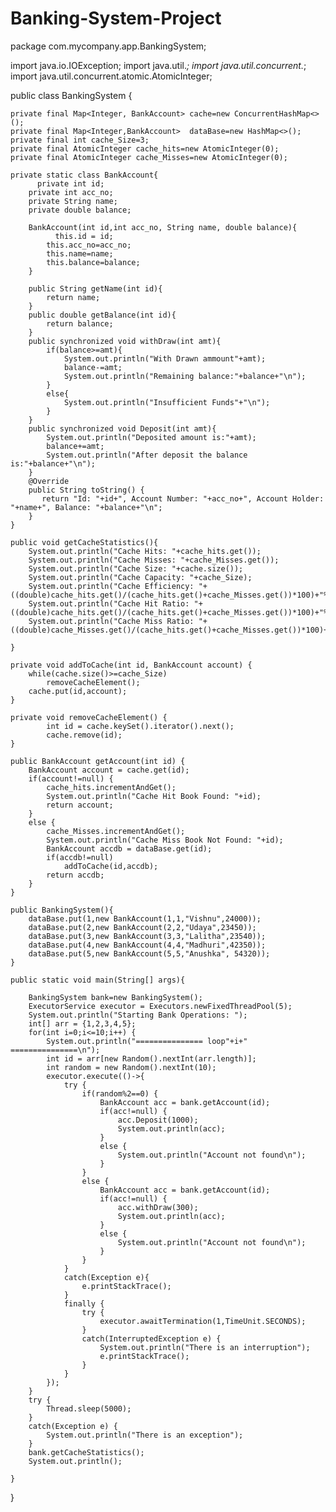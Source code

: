 # Banking-System-Project

package com.mycompany.app.BankingSystem;

import java.io.IOException;
import java.util.*;
import java.util.concurrent.*;
import java.util.concurrent.atomic.AtomicInteger;

public class BankingSystem {
	
    private final Map<Integer, BankAccount> cache=new ConcurrentHashMap<>();
    private final Map<Integer,BankAccount>  dataBase=new HashMap<>();
    private final int cache_Size=3;
    private final AtomicInteger cache_hits=new AtomicInteger(0);
    private final AtomicInteger cache_Misses=new AtomicInteger(0);
    
    private static class BankAccount{
    	  private int id;
        private int acc_no;
        private String name;
        private double balance;
        
        BankAccount(int id,int acc_no, String name, double balance){
        	  this.id = id;
            this.acc_no=acc_no;
            this.name=name;
            this.balance=balance;
        }

        public String getName(int id){
            return name;
        }
        public double getBalance(int id){
            return balance;
        }
        public synchronized void withDraw(int amt){
            if(balance>=amt){
                System.out.println("With Drawn ammount"+amt);
                balance-=amt;
                System.out.println("Remaining balance:"+balance+"\n");
            }
            else{
                System.out.println("Insufficient Funds"+"\n");
            }
        }
        public synchronized void Deposit(int amt){
            System.out.println("Deposited amount is:"+amt);
            balance+=amt;
            System.out.println("After deposit the balance is:"+balance+"\n");
        }
        @Override
        public String toString() {
     	   return "Id: "+id+", Account Number: "+acc_no+", Account Holder: "+name+", Balance: "+balance+"\n";
        }
    }
    
    public void getCacheStatistics(){
        System.out.println("Cache Hits: "+cache_hits.get());
        System.out.println("Cache Misses: "+cache_Misses.get());
        System.out.println("Cache Size: "+cache.size());
        System.out.println("Cache Capacity: "+cache_Size);
        System.out.println("Cache Efficiency: "+((double)cache_hits.get()/(cache_hits.get()+cache_Misses.get())*100)+"%");
        System.out.println("Cache Hit Ratio: "+((double)cache_hits.get()/(cache_hits.get()+cache_Misses.get())*100)+"%");
        System.out.println("Cache Miss Ratio: "+((double)cache_Misses.get()/(cache_hits.get()+cache_Misses.get())*100)+"%");
    
    }
    
    private void addToCache(int id, BankAccount account) {
    	while(cache.size()>=cache_Size)
    		removeCacheElement();
    	cache.put(id,account);
    }
    
    private void removeCacheElement() {
    		int id = cache.keySet().iterator().next();
    		cache.remove(id);
    }
    
    public BankAccount getAccount(int id) {
    	BankAccount account = cache.get(id);
    	if(account!=null) {
    		cache_hits.incrementAndGet();
    		System.out.println("Cache Hit Book Found: "+id);
    		return account;
    	}
    	else {
    		cache_Misses.incrementAndGet();
    		System.out.println("Cache Miss Book Not Found: "+id);
    		BankAccount accdb = dataBase.get(id);
    		if(accdb!=null)
				addToCache(id,accdb);
    		return accdb;
    	}
    }
    
    public BankingSystem(){
        dataBase.put(1,new BankAccount(1,1,"Vishnu",24000));
        dataBase.put(2,new BankAccount(2,2,"Udaya",23450));
        dataBase.put(3,new BankAccount(3,3,"Lalitha",23540));
        dataBase.put(4,new BankAccount(4,4,"Madhuri",42350));
        dataBase.put(5,new BankAccount(5,5,"Anushka", 54320));
    }
    
    public static void main(String[] args){
    	
    	BankingSystem bank=new BankingSystem();
    	ExecutorService executor = Executors.newFixedThreadPool(5);
    	System.out.println("Starting Bank Operations: ");
    	int[] arr = {1,2,3,4,5};
    	for(int i=0;i<=10;i++) {
    		System.out.println("=============== loop"+i+" ===============\n");
    		int id = arr[new Random().nextInt(arr.length)];
    		int random = new Random().nextInt(10);
    		executor.execute(()->{
        		try {
        			if(random%2==0) {
        				BankAccount acc = bank.getAccount(id);
        				if(acc!=null) {
        					acc.Deposit(1000);
        					System.out.println(acc);
        				}
        				else {
        					System.out.println("Account not found\n");
        				}
        			}
        			else {
        				BankAccount acc = bank.getAccount(id);
        				if(acc!=null) {
        					acc.withDraw(300);
        					System.out.println(acc);
        				}
        				else {
        					System.out.println("Account not found\n");
        				}
        			}
        		}
        		catch(Exception e){
					e.printStackTrace();
				}
        		finally {
        			try {
        				executor.awaitTermination(1,TimeUnit.SECONDS);
        			}
        			catch(InterruptedException e) {
        				System.out.println("There is an interruption");
        				e.printStackTrace();
        			}
        		}
        	});
    	}
    	try {
    		Thread.sleep(5000);
    	}
    	catch(Exception e) {
    		System.out.println("There is an exception");
    	}
    	bank.getCacheStatistics();
		System.out.println();
    	
    }
}
